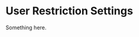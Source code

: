 [title]: # (User Restriction Settings)
[tags]: # (XXX)
[priority]: # (5985)
# User Restriction Settings
Something here.
